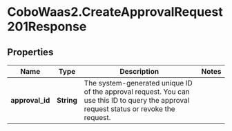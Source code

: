 # CoboWaas2.CreateApprovalRequest201Response

## Properties

Name | Type | Description | Notes
------------ | ------------- | ------------- | -------------
**approval_id** | **String** | The system-generated unique ID of the approval request. You can use this ID to query the approval request status or revoke the request. | 


